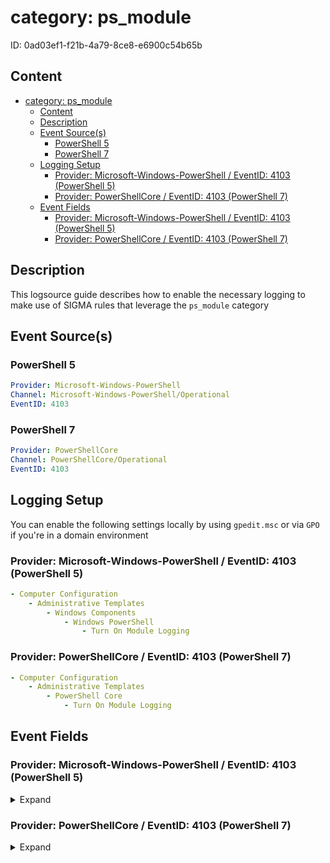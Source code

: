 # category: ps_module

ID: 0ad03ef1-f21b-4a79-8ce8-e6900c54b65b

## Content

- [category: ps\_module](#category-ps_module)
  - [Content](#content)
  - [Description](#description)
  - [Event Source(s)](#event-sources)
    - [PowerShell 5](#powershell-5)
    - [PowerShell 7](#powershell-7)
  - [Logging Setup](#logging-setup)
    - [Provider: Microsoft-Windows-PowerShell / EventID: 4103 (PowerShell 5)](#provider-microsoft-windows-powershell--eventid-4103-powershell-5)
    - [Provider: PowerShellCore / EventID: 4103 (PowerShell 7)](#provider-powershellcore--eventid-4103-powershell-7)
  - [Event Fields](#event-fields)
    - [Provider: Microsoft-Windows-PowerShell / EventID: 4103 (PowerShell 5)](#provider-microsoft-windows-powershell--eventid-4103-powershell-5-1)
    - [Provider: PowerShellCore / EventID: 4103 (PowerShell 7)](#provider-powershellcore--eventid-4103-powershell-7-1)

## Description

This logsource guide describes how to enable the necessary logging to make use of SIGMA rules that leverage the `ps_module` category

## Event Source(s)

### PowerShell 5

```yml
Provider: Microsoft-Windows-PowerShell
Channel: Microsoft-Windows-PowerShell/Operational
EventID: 4103
```

### PowerShell 7

```yml
Provider: PowerShellCore
Channel: PowerShellCore/Operational
EventID: 4103
```

## Logging Setup

You can enable the following settings locally by using `gpedit.msc` or via `GPO` if you're in a domain environment

### Provider: Microsoft-Windows-PowerShell / EventID: 4103 (PowerShell 5)

```yml
- Computer Configuration
    - Administrative Templates
        - Windows Components
            - Windows PowerShell
                - Turn On Module Logging
```

### Provider: PowerShellCore / EventID: 4103 (PowerShell 7)

```yml
- Computer Configuration
    - Administrative Templates
        - PowerShell Core
            - Turn On Module Logging
```

## Event Fields

### Provider: Microsoft-Windows-PowerShell / EventID: 4103 (PowerShell 5)

<details>
    <summary>Expand</summary>

```yml
- ContextInfo
- UserData
- Payload
```

</details>

### Provider: PowerShellCore / EventID: 4103 (PowerShell 7)

<details>
    <summary>Expand</summary>

```yml
- ContextInfo
- UserData
- Payload
```

</details>
